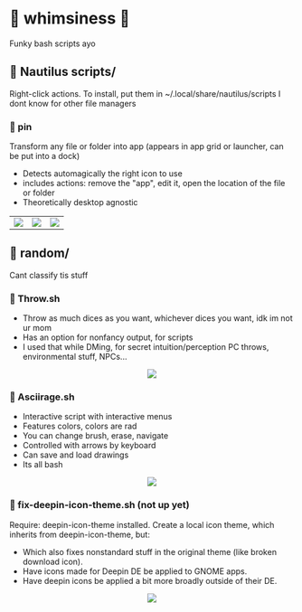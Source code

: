 # 🪇 whimsiness 🎺
Funky bash scripts ayo

## 📂 Nautilus scripts/ ##
Right-click actions. To install, put them in ~/.local/share/nautilus/scripts
I dont know for other file managers

### 📄 pin ###
Transform any file or folder into app (appears in app grid or launcher, can be put into a dock)
- Detects automagically the right icon to use
- includes actions: remove the "app", edit it, open the location of the file or folder
- Theoretically desktop agnostic

<div align="center">
  <table>
      <td><img src="https://github.com/teamcons/whimsiness/blob/main/img/pin1.png" /></td>
      <td><img src="https://github.com/teamcons/whimsiness/blob/main/img/pin2.png" /></td>
      <td><img src="https://github.com/teamcons/whimsiness/blob/main/img/pin3.png" /></td>
  </table>
</div>

## 📂 random/ ##
Cant classify tis stuff

### 📄 Throw.sh ###
- Throw as much dices as you want, whichever dices you want, idk im not ur mom
- Has an option for nonfancy output, for scripts
- I used that while DMing, for secret intuition/perception PC throws, environmental stuff, NPCs...

<div align="center">
    <img src="https://github.com/teamcons/whimsiness/blob/main/img/Throw.png" /></td>
</div>

### 📄 Asciirage.sh ###
- Interactive script with interactive menus
- Features colors, colors are rad
- You can change brush, erase, navigate
- Controlled with arrows by keyboard
- Can save and load drawings
- Its all bash

<div align="center">
    <img src="https://github.com/teamcons/whimsiness/blob/main/img/asciirage.png" /></td>
</div>

### 📄 fix-deepin-icon-theme.sh (not up yet) ###
Require: deepin-icon-theme installed.
Create a local icon theme, which inherits from deepin-icon-theme, but:
- Which also fixes nonstandard stuff in the original theme (like broken download icon).
- Have icons made for Deepin DE be applied to GNOME apps.
- Have deepin icons be applied a bit more broadly outside of their DE.

<div align="center">
    <img src="https://github.com/teamcons/whimsiness/blob/main/img/fix-deepin-icon-theme.png" /></td>
</div>
